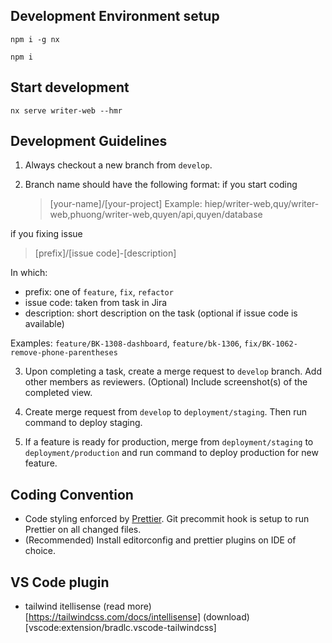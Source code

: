 ## Development Environment setup
```
npm i -g nx

```
```
npm i
```

## Start development

```
nx serve writer-web --hmr
```

## Development Guidelines

1. Always checkout a new branch from `develop`.

2. Branch name should have the following format:
  if you start coding
   > [your-name]/[your-project]
Example: hiep/writer-web,quy/writer-web,phuong/writer-web,quyen/api,quyen/database

  if you fixing issue
   > [prefix]/[issue code]-[description]

In which:

- prefix: one of `feature`, `fix`, `refactor`
- issue code: taken from task in Jira
- description: short description on the task (optional if issue code is available)

Examples: `feature/BK-1308-dashboard`, `feature/bk-1306`, `fix/BK-1062-remove-phone-parentheses`

3. Upon completing a task, create a merge request to `develop` branch. Add other members as reviewers.
   (Optional) Include screenshot(s) of the completed view.

4. Create merge request from `develop` to `deployment/staging`. Then run command to deploy staging.

5. If a feature is ready for production, merge from `deployment/staging` to `deployment/production` and run command to deploy production for new feature.

## Coding Convention

- Code styling enforced by [Prettier](https://prettier.io/). Git precommit hook is setup to run Prettier on all changed files.
- (Recommended) Install editorconfig and prettier plugins on IDE of choice.

## VS Code plugin
- tailwind itellisense (read more)[https://tailwindcss.com/docs/intellisense] (download)[vscode:extension/bradlc.vscode-tailwindcss]

